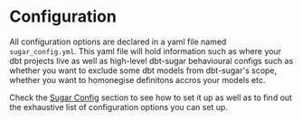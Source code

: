# Configuration

All configuration options are declared in a yaml file named `sugar_config.yml`. This yaml file will hold information such as where your dbt projects live as well as high-level dbt-sugar behavioural configs such as whether you want to exclude some dbt models from dbt-sugar's scope, whether you want to homonegise definitons accros your models etc. 

Check the [Sugar Config](sugar-config.md) section to see how to set it up as well as to find out the exhaustive list of configuration options you can set up.

